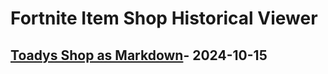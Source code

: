 # Fortnite Item Shop Historical Viewer
## [Toadys Shop as Markdown](https://github.com/RogueMew/Fortnite-Item-Shop-Historical/blob/main/Output/2024-10-15-ItemShop.md)- 2024-10-15